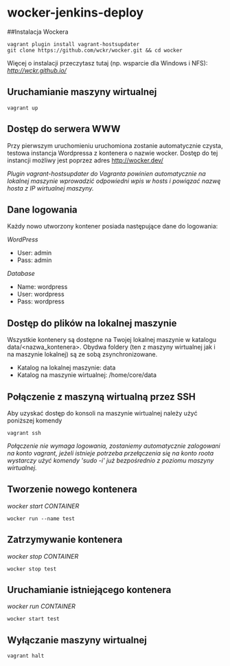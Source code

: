 # wocker-jenkins-deploy

##Instalacja Wockera

```
vagrant plugin install vagrant-hostsupdater
git clone https://github.com/wckr/wocker.git && cd wocker
```
Więcej o instalacji przeczytasz tutaj (np. wsparcie dla Windows i NFS): _http://wckr.github.io/_

Uruchamianie maszyny wirtualnej
---
```
vagrant up
```

Dostęp do serwera WWW
---
Przy pierwszym uruchomieniu uruchomiona zostanie automatycznie czysta, testowa instancja Wordpressa z kontenera o nazwie wocker. Dostęp do tej instancji możliwy jest poprzez adres http://wocker.dev/ 

_Plugin vagrant-hostsupdater do Vagranta powinien automatycznie na lokalnej maszynie wprowadzić odpowiedni wpis w hosts i powiązać nazwę hosta z IP wirtualnej maszyny._

Dane logowania
---
Każdy nowo utworzony kontener posiada następujące dane do logowania:

*WordPress*

- User: admin
- Pass: admin

*Database*

- Name: wordpress
- User: wordpress
- Pass: wordpress

Dostęp do plików na lokalnej maszynie
---
Wszystkie kontenery są dostępne na Twojej lokalnej maszynie w katalogu data/<nazwa_kontenera>. Obydwa foldery (ten z maszyny wirtualnej jak i na maszynie lokalnej) są ze sobą zsynchronizowane.

- Katalog na lokalnej maszynie: data
- Katalog na maszynie wirtualnej: /home/core/data


Połączenie z maszyną wirtualną przez SSH
---
Aby uzyskać dostęp do konsoli na maszynie wirtualnej należy użyć poniższej komendy
```
vagrant ssh
```
_Połączenie nie wymaga logowania, zostaniemy automatycznie zalogowani na konto vagrant, jeżeli istnieje potrzeba przełączenia się na konto roota wystarczy użyć komendy 'sudo -i' już bezpośrednio z poziomu maszyny wirtualnej._

Tworzenie nowego kontenera
---
_wocker start CONTAINER_
```
wocker run --name test
```

Zatrzymywanie kontenera
---
_wocker stop CONTAINER_
```
wocker stop test
```

Uruchamianie istniejącego kontenera
---
_wocker run CONTAINER_
```
wocker start test
```

Wyłączanie maszyny wirtualnej
---
```
vagrant halt
```
